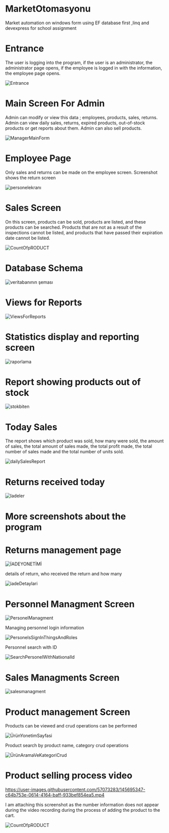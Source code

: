 # MarketOtomasyonu
Market automation on windows form using EF database first ,linq and devexpress for school assignment
# Entrance

The user is logging into the program, if the user is an administrator, the administrator page opens, if the employee is logged in with the information, the employee page opens.

![Entrance](https://user-images.githubusercontent.com/57073283/145694544-a5bdc368-87c5-4db8-b819-14ef9328070f.JPG)

# Main Screen For Admin

Admin can modify or view this data ; employees, products, sales, returns. Admin can view daily sales, returns, expired products, out-of-stock products or get reports about them. Admin can also sell products.

![ManagerMainForm](https://user-images.githubusercontent.com/57073283/145694674-1b3b743e-b362-41bd-ab38-ab5c2fff76e3.JPG)

# Employee Page

Only sales and returns can be made on the employee screen. Screenshot shows the return screen

![personelekranı](https://user-images.githubusercontent.com/57073283/145694828-3d993535-9f69-4b5d-8c5a-192bd80d7cbe.JPG)

# Sales Screen

On this screen, products can be sold, products are listed, and these products can be searched. Products that are not as a result of the inspections cannot be listed, and products that have passed their expiration date cannot be listed.

![CountOfpRODUCT](https://user-images.githubusercontent.com/57073283/145695141-2356eead-33a0-423b-8bf7-e96fe48619ea.png)



# Database Schema
![veritabanının şeması](https://user-images.githubusercontent.com/57073283/145694799-c0b1ef70-298f-460f-9ae1-8d15d1593b21.JPG)

# Views for Reports
![ViewsForReports](https://user-images.githubusercontent.com/57073283/145694804-6fa21993-7f89-4b02-8775-eb7c32b5289e.JPG)

# Statistics display and reporting screen

![raporlama](https://user-images.githubusercontent.com/57073283/145694911-804de048-f321-4daf-b741-22fd70c42d4a.JPG)

# Report showing products out of stock

![stokbiten](https://user-images.githubusercontent.com/57073283/145694944-06c9cb3a-2d96-4800-a0ec-968562cc2f01.JPG)

# Today Sales

The report shows which product was sold, how many were sold, the amount of sales, the total amount of sales made, the total profit made, the total number of sales made and the total number of units sold.

![dailySalesReport](https://user-images.githubusercontent.com/57073283/145694962-ad28540a-a341-4b14-bfb5-f8b56f0bcf4c.JPG)

# Returns received today

![Iadeler](https://user-images.githubusercontent.com/57073283/145694978-3441fd40-631b-4973-9cdd-9444d112fbbc.JPG)


# More screenshots about the program



# Returns management page
![İADEYONETİMİ](https://user-images.githubusercontent.com/57073283/145695228-af73f4d1-d7f9-4741-98e0-3bd25f1cd27f.JPG)

details of return, who received the return and how many

![iadeDetaylari](https://user-images.githubusercontent.com/57073283/145695237-92c9b168-4e4b-4c5a-ae13-6235cbfb8fe5.JPG)

# Personnel Managment Screen

![PersonelManagment](https://user-images.githubusercontent.com/57073283/145695245-03fd70f5-8c1d-469f-89dc-e453672e64d4.JPG)

Managing personnel login information

![PersonelsSignInThingsAndRoles](https://user-images.githubusercontent.com/57073283/145695247-17081e7a-e48e-47d8-b852-83db6ffee71a.JPG)

Personnel search with ID

![SearchPersonelWithNatiıonalId](https://user-images.githubusercontent.com/57073283/145695283-74fb3ea8-249f-4c35-915c-3d762ffdd551.JPG)


# Sales Managments Screen

![salesmanagment](https://user-images.githubusercontent.com/57073283/145695275-55434fea-0660-4a40-a748-96793f374af3.JPG)

# Product management Screen

Products can be viewed and crud operations can be performed

![ÜrünYonetimSayfasi](https://user-images.githubusercontent.com/57073283/145695310-12fe5154-4142-47ee-a32d-bfa024999d56.JPG)

Product search by product name, category crud operations

![ÜrünAramaVeKategoriCrud](https://user-images.githubusercontent.com/57073283/145695335-a49f3f52-ee2e-48ca-8736-34d6332f9f74.JPG)


# Product selling process video

https://user-images.githubusercontent.com/57073283/145695347-c64b753e-0614-4164-baff-933bef854ea5.mp4



I am attaching this screenshot as the number information does not appear during the video recording during the process of adding the product to the cart.

![CountOfpRODUCT](https://user-images.githubusercontent.com/57073283/145695380-3e017839-613b-4039-a809-9073dbc18a84.png)

